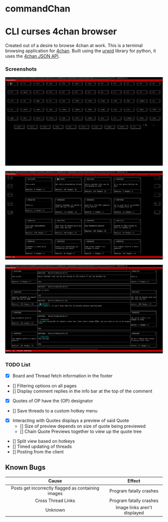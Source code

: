 # commandChan

CLI curses 4chan browser
======


Created out of a desire to browse 4chan at work.
This is a terminal browsing application for [4chan](https://www.4chan.org/).
Built using the [urwid](https://github.com/urwid/urwid/) library for python, it uses the [4chan JSON API](https://github.com/4chan/4chan-API).

### Screenshots

![alt](./screenshots/boardIndex.png?raw=true "Board Index")

![alt](./screenshots/boardView.png?raw=true "Board View")

![alt](./screenshots/threadView.png?raw=true "Thread View")


### TODO List

- [X] Board and Thread fetch information in the footer
- [] Filtering options on all pages
- [] Display comment replies in the info bar at the top of the comment
- [X] Quotes of OP have the (OP) designator
- [] Save threads to a custom hotkey menu
- [X] Interacting with Quotes displays a preview of said Quote
    - [] Size of preview depends on size of quote being previewed
    - [] Chain Quote Previews together to view up the quote tree
- [] Split view based on hotkeys
- [] Timed updating of threads
- [] Posting from the client


Known Bugs
------
| Cause                                              | Effect                       |
|:--------------------------------------------------:|:----------------------------:|
| Posts get incorrectly flagged as containing images | Program fatally crashes      |
| Cross Thread Links                                 | Program fatally crashes      |
| Unknown                                            | Image links aren't displayed |
